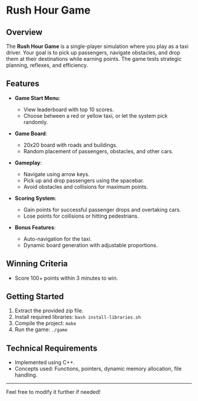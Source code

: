 
# Rush Hour Game

## Overview
The **Rush Hour Game** is a single-player simulation where you play as a taxi driver. Your goal is to pick up passengers, navigate obstacles, and drop them at their destinations while earning points. The game tests strategic planning, reflexes, and efficiency.

## Features
- **Game Start Menu**:
  - View leaderboard with top 10 scores.
  - Choose between a red or yellow taxi, or let the system pick randomly.

- **Game Board**:
  - 20x20 board with roads and buildings.
  - Random placement of passengers, obstacles, and other cars.

- **Gameplay**:
  - Navigate using arrow keys.
  - Pick up and drop passengers using the spacebar.
  - Avoid obstacles and collisions for maximum points.

- **Scoring System**:
  - Gain points for successful passenger drops and overtaking cars.
  - Lose points for collisions or hitting pedestrians.

- **Bonus Features**:
  - Auto-navigation for the taxi.
  - Dynamic board generation with adjustable proportions.

## Winning Criteria
- Score 100+ points within 3 minutes to win.

## Getting Started
1. Extract the provided zip file.
2. Install required libraries: `bash install-libraries.sh`
3. Compile the project: `make`
4. Run the game: `./game`

## Technical Requirements
- Implemented using C++.
- Concepts used: Functions, pointers, dynamic memory allocation, file handling.

---

Feel free to modify it further if needed!
